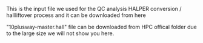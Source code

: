 This is the input file we used for the QC analysis HALPER conversion / hallliftover process and it can be downloaded from here

"10plusway-master.hall" file can be downloaded from HPC offical folder due to the large size we will not show you here.

